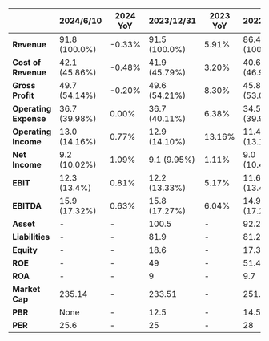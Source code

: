 |                   | 2024/6/10           | 2024 YoY | 2023/12/31           | 2023 YoY | 2022/12/31           | 2022 YoY | 2021/12/31           |
|-------------------|---------------------|----------|----------------------|----------|----------------------|----------|----------------------|
| **Revenue**       | 91.8 (100.0%)       | -0.33%   | 91.5 (100.0%)        | 5.91%    | 86.4 (100.0%)        | 8.68%    | 79.5 (100.0%)        |
| **Cost of Revenue** | 42.1 (45.86%)       | -0.48%   | 41.9 (45.79%)        | 3.20%    | 40.6 (46.99%)        | 9.43%    | 37.1 (46.67%)        |
| **Gross Profit**  | 49.7 (54.14%)       | -0.20%   | 49.6 (54.21%)        | 8.30%    | 45.8 (53.01%)        | 8.02%    | 42.4 (53.33%)        |
| **Operating Expense** | 36.7 (39.98%)       | 0.00%    | 36.7 (40.11%)        | 6.38%    | 34.5 (39.93%)        | 10.58%   | 31.2 (39.25%)        |
| **Operating Income**  | 13.0 (14.16%)       | 0.77%    | 12.9 (14.10%)        | 13.16%   | 11.4 (13.19%)        | 1.79%    | 11.2 (14.09%)        |
| **Net Income**    | 9.2 (10.02%)        | 1.09%    | 9.1 (9.95%)          | 1.11%    | 9.0 (10.42%)         | 18.42%   | 7.6 (9.56%)          |
| **EBIT**          | 12.3 (13.4%)        | 0.81%    | 12.2 (13.33%)        | 5.17%    | 11.6 (13.43%)        | -0.85%   | 11.7 (14.72%)        |
| **EBITDA**        | 15.9 (17.32%)       | 0.63%    | 15.8 (17.27%)        | 6.04%    | 14.9 (17.25%)        | 0.00%    | 14.9 (18.74%)        |
| **Asset**         | -               | -        | 100.5                  | -        | 92.2                 | -        | 92.4                 |
| **Liabilities**   | -                | -        | 81.9                | -        | 81.2                 | -        | 82.5                 |
| **Equity**        | -              | -        | 18.6                 | -        | 17.3                 | -        | 16.2                 |
| **ROE**           | -                  | -        | 49               | -        | 51.4                 | -        | 46.9                 |
| **ROA**           | -                  | -        |9                 | -        | 9.7                  | -        | 8.2                  |
| **Market Cap**    | 235.14              | -        | 233.51               | -        | 251.1                | -        | 240.18               |
| **PBR**           | None                | -        | 12.5                 | -        | 14.5                 | -        | 14.0                 |
| **PER**           | 25.6                | -        | 25                  | -        | 28                  | -        | 31                  |
